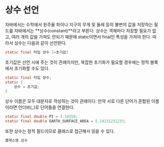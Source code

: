 # 상수 선언
자바에서는 수학에서 원주율 파이나 지구의 무게 및 둘레 등의 불변의 값을 저장하는 필드를 자바에서는
**상수(constant)**라고 부른다.
상수는 객체마다 저장할 필요가 없고, 여러 개의 값을 가져도 안되기 때문에 static이면서 final인 특성을 가져야 한다.
따라서 상수는 다음과 같이 선언한다.
```java
static final 타입 상수 [=초기값]
```

초기값은 선언 시에 주는 것이 관례이지만, 복잡한 초기화가 필요할 경우에는 정적 블록에서 초기화할 수도 있다.
```java
static final 타입 상수;
static {
    상수 = 초기값;
}
```

상수 이름은 모두 대문자로 작성하는 것이 관례이다. 만약 서로 다른 단어가 혼합된 이름이라면 언더바(_)로 단어들을 연결한다.
````java
static final double PI = 3.14159;
static final double EARTH_SURFACE_AREA = 5.14131231233;
````

또한 상수는 정적 필드이므로 클래스로 접근해서 읽을 수 있다.
```java
클래스명.상수 
```